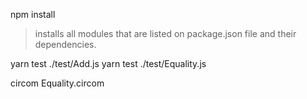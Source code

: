 npm install 
> installs all modules that are listed on package.json file and their dependencies. 


yarn test ./test/Add.js 
yarn test ./test/Equality.js 

circom Equality.circom
